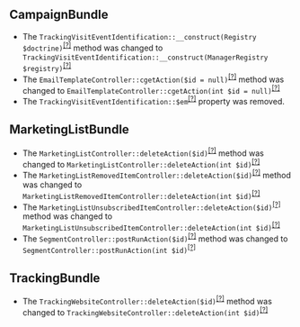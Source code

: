 CampaignBundle
--------------
* The `TrackingVisitEventIdentification::__construct(Registry $doctrine)`<sup>[[?]](https://github.com/oroinc/OroCRMMarketingBundle/tree/4.1.0-beta/src/Oro/Bundle/CampaignBundle/Provider/TrackingVisitEventIdentification.php#L19 "Oro\Bundle\CampaignBundle\Provider\TrackingVisitEventIdentification")</sup> method was changed to `TrackingVisitEventIdentification::__construct(ManagerRegistry $registry)`<sup>[[?]](https://github.com/oroinc/OroCRMMarketingBundle/tree/4.1.0-rc/src/Oro/Bundle/CampaignBundle/Provider/TrackingVisitEventIdentification.php#L22 "Oro\Bundle\CampaignBundle\Provider\TrackingVisitEventIdentification")</sup>
* The `EmailTemplateController::cgetAction($id = null)`<sup>[[?]](https://github.com/oroinc/OroCRMMarketingBundle/tree/4.1.0-beta/src/Oro/Bundle/CampaignBundle/Controller/Api/Rest/EmailTemplateController.php#L33 "Oro\Bundle\CampaignBundle\Controller\Api\Rest\EmailTemplateController")</sup> method was changed to `EmailTemplateController::cgetAction(int $id = null)`<sup>[[?]](https://github.com/oroinc/OroCRMMarketingBundle/tree/4.1.0-rc/src/Oro/Bundle/CampaignBundle/Controller/Api/Rest/EmailTemplateController.php#L36 "Oro\Bundle\CampaignBundle\Controller\Api\Rest\EmailTemplateController")</sup>
* The `TrackingVisitEventIdentification::$em`<sup>[[?]](https://github.com/oroinc/OroCRMMarketingBundle/tree/4.1.0-beta/src/Oro/Bundle/CampaignBundle/Provider/TrackingVisitEventIdentification.php#L14 "Oro\Bundle\CampaignBundle\Provider\TrackingVisitEventIdentification::$em")</sup> property was removed.

MarketingListBundle
-------------------
* The `MarketingListController::deleteAction($id)`<sup>[[?]](https://github.com/oroinc/OroCRMMarketingBundle/tree/4.1.0-beta/src/Oro/Bundle/MarketingListBundle/Controller/Api/Rest/MarketingListController.php#L35 "Oro\Bundle\MarketingListBundle\Controller\Api\Rest\MarketingListController")</sup> method was changed to `MarketingListController::deleteAction(int $id)`<sup>[[?]](https://github.com/oroinc/OroCRMMarketingBundle/tree/4.1.0-rc/src/Oro/Bundle/MarketingListBundle/Controller/Api/Rest/MarketingListController.php#L37 "Oro\Bundle\MarketingListBundle\Controller\Api\Rest\MarketingListController")</sup>
* The `MarketingListRemovedItemController::deleteAction($id)`<sup>[[?]](https://github.com/oroinc/OroCRMMarketingBundle/tree/4.1.0-beta/src/Oro/Bundle/MarketingListBundle/Controller/Api/Rest/MarketingListRemovedItemController.php#L50 "Oro\Bundle\MarketingListBundle\Controller\Api\Rest\MarketingListRemovedItemController")</sup> method was changed to `MarketingListRemovedItemController::deleteAction(int $id)`<sup>[[?]](https://github.com/oroinc/OroCRMMarketingBundle/tree/4.1.0-rc/src/Oro/Bundle/MarketingListBundle/Controller/Api/Rest/MarketingListRemovedItemController.php#L52 "Oro\Bundle\MarketingListBundle\Controller\Api\Rest\MarketingListRemovedItemController")</sup>
* The `MarketingListUnsubscribedItemController::deleteAction($id)`<sup>[[?]](https://github.com/oroinc/OroCRMMarketingBundle/tree/4.1.0-beta/src/Oro/Bundle/MarketingListBundle/Controller/Api/Rest/MarketingListUnsubscribedItemController.php#L50 "Oro\Bundle\MarketingListBundle\Controller\Api\Rest\MarketingListUnsubscribedItemController")</sup> method was changed to `MarketingListUnsubscribedItemController::deleteAction(int $id)`<sup>[[?]](https://github.com/oroinc/OroCRMMarketingBundle/tree/4.1.0-rc/src/Oro/Bundle/MarketingListBundle/Controller/Api/Rest/MarketingListUnsubscribedItemController.php#L52 "Oro\Bundle\MarketingListBundle\Controller\Api\Rest\MarketingListUnsubscribedItemController")</sup>
* The `SegmentController::postRunAction($id)`<sup>[[?]](https://github.com/oroinc/OroCRMMarketingBundle/tree/4.1.0-beta/src/Oro/Bundle/MarketingListBundle/Controller/Api/Rest/SegmentController.php#L29 "Oro\Bundle\MarketingListBundle\Controller\Api\Rest\SegmentController")</sup> method was changed to `SegmentController::postRunAction(int $id)`<sup>[[?]](https://github.com/oroinc/OroCRMMarketingBundle/tree/4.1.0-rc/src/Oro/Bundle/MarketingListBundle/Controller/Api/Rest/SegmentController.php#L33 "Oro\Bundle\MarketingListBundle\Controller\Api\Rest\SegmentController")</sup>

TrackingBundle
--------------
* The `TrackingWebsiteController::deleteAction($id)`<sup>[[?]](https://github.com/oroinc/OroCRMMarketingBundle/tree/4.1.0-beta/src/Oro/Bundle/TrackingBundle/Controller/Api/Rest/TrackingWebsiteController.php#L36 "Oro\Bundle\TrackingBundle\Controller\Api\Rest\TrackingWebsiteController")</sup> method was changed to `TrackingWebsiteController::deleteAction(int $id)`<sup>[[?]](https://github.com/oroinc/OroCRMMarketingBundle/tree/4.1.0-rc/src/Oro/Bundle/TrackingBundle/Controller/Api/Rest/TrackingWebsiteController.php#L41 "Oro\Bundle\TrackingBundle\Controller\Api\Rest\TrackingWebsiteController")</sup>

